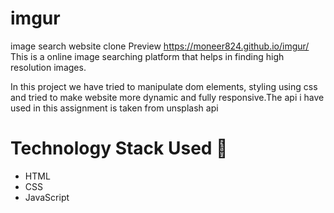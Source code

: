 # imgur
 image search website clone 
 Preview https://moneer824.github.io/imgur/
This is a online image searching platform that helps in finding high resolution images.

In this project we have tried to manipulate dom elements, styling using css and tried to make website more dynamic and fully responsive.The api i have used in this assignment is taken from unsplash api

# Technology Stack Used 🌟
* HTML
* CSS
* JavaScript
